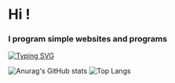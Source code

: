 # Hi !
### I program simple websites and programs
[![Typing SVG](https://readme-typing-svg.demolab.com?font=rubik&pause=1000&color=792AF7&vCenter=true&width=435&lines=DEVELOPER;DESIGNER;EDITOR)](https://git.io/typing-svg)

![Anurag's GitHub stats](https://github-readme-stats.vercel.app/api?username=aiotv1&show_icons=true&bg_color=00000000)
![Top Langs](https://github-readme-stats.vercel.app/api/top-langs/?username=aiotv1&layout=compact&bg_color=00000000)
